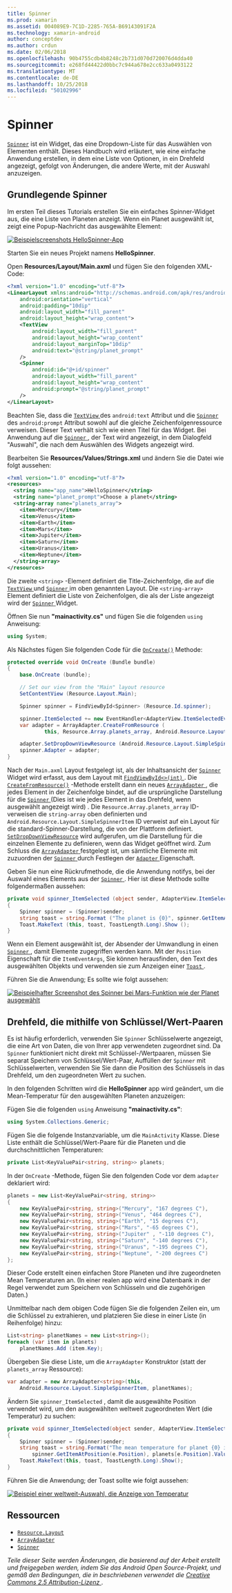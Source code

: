 ```yaml
---
title: Spinner
ms.prod: xamarin
ms.assetid: 004089E9-7C1D-2285-765A-B69143091F2A
ms.technology: xamarin-android
author: conceptdev
ms.author: crdun
ms.date: 02/06/2018
ms.openlocfilehash: 90b4755cdb4b8248c2b731d070d720076d4dda40
ms.sourcegitcommit: e268fd44422d0bbc7c944a678e2cc633a0493122
ms.translationtype: MT
ms.contentlocale: de-DE
ms.lasthandoff: 10/25/2018
ms.locfileid: "50102996"
---
```

# <a name="spinner"></a>Spinner

[`Spinner`](https://developer.xamarin.com/api/type/Android.Widget.Spinner/) ist ein Widget, das eine Dropdown-Liste für das Auswählen von Elementen enthält. Dieses Handbuch wird erläutert, wie eine einfache Anwendung erstellen, in dem eine Liste von Optionen, in ein Drehfeld angezeigt, gefolgt von Änderungen, die andere Werte, mit der Auswahl anzuzeigen.

## <a name="basic-spinner"></a>Grundlegende Spinner

Im ersten Teil dieses Tutorials erstellen Sie ein einfaches Spinner-Widget aus, die eine Liste von Planeten anzeigt. Wenn ein Planet ausgewählt ist, zeigt eine Popup-Nachricht das ausgewählte Element:

[![Beispielscreenshots HelloSpinner-App](spinner-images/01-example-screenshots-sml.png)](spinner-images/01-example-screenshots.png#lightbox)

Starten Sie ein neues Projekt namens **HelloSpinner**.

Open **Resources/Layout/Main.axml** und fügen Sie den folgenden XML-Code:

```xml
<?xml version="1.0" encoding="utf-8"?>
<LinearLayout xmlns:android="http://schemas.android.com/apk/res/android"
    android:orientation="vertical"
    android:padding="10dip"
    android:layout_width="fill_parent"
    android:layout_height="wrap_content">
    <TextView
        android:layout_width="fill_parent"
        android:layout_height="wrap_content"
        android:layout_marginTop="10dip"
        android:text="@string/planet_prompt"
    />
    <Spinner
        android:id="@+id/spinner"
        android:layout_width="fill_parent"
        android:layout_height="wrap_content"
        android:prompt="@string/planet_prompt"
    />
</LinearLayout>
```

Beachten Sie, dass die [ `TextView` ](https://developer.xamarin.com/api/type/Android.Widget.TextView/)des `android:text` Attribut und die [ `Spinner` ](https://developer.xamarin.com/api/type/Android.Widget.Spinner/)des `android:prompt` Attribut sowohl auf die gleiche Zeichenfolgenressource verweisen. Dieser Text verhält sich wie einen Titel für das Widget. Bei Anwendung auf die [ `Spinner` ](https://developer.xamarin.com/api/type/Android.Widget.Spinner/), der Text wird angezeigt, in dem Dialogfeld "Auswahl", die nach dem Auswählen des Widgets angezeigt wird.

Bearbeiten Sie **Resources/Values/Strings.xml** und ändern Sie die Datei wie folgt aussehen:

```xml
<?xml version="1.0" encoding="utf-8"?>
<resources>
  <string name="app_name">HelloSpinner</string>
  <string name="planet_prompt">Choose a planet</string>
  <string-array name="planets_array">
    <item>Mercury</item>
    <item>Venus</item>
    <item>Earth</item>
    <item>Mars</item>
    <item>Jupiter</item>
    <item>Saturn</item>
    <item>Uranus</item>
    <item>Neptune</item>
  </string-array>
</resources>
```

Die zweite `<string>` -Element definiert die Title-Zeichenfolge, die auf die [ `TextView` ](https://developer.xamarin.com/api/type/Android.Widget.TextView/) und [ `Spinner` ](https://developer.xamarin.com/api/type/Android.Widget.Spinner/) im oben genannten Layout.
Die `<string-array>` Element definiert die Liste von Zeichenfolgen, die als der Liste angezeigt wird der [ `Spinner` ](https://developer.xamarin.com/api/type/Android.Widget.Spinner/) Widget.

Öffnen Sie nun **"mainactivity.cs"** und fügen Sie die folgenden `using` Anweisung:

```csharp
using System;
```

Als Nächstes fügen Sie folgenden Code für die [`OnCreate()`](https://developer.xamarin.com/api/member/Android.App.Activity.OnCreate/(Android.OS.Bundle))
Methode:

```csharp
protected override void OnCreate (Bundle bundle)
{
    base.OnCreate (bundle);

    // Set our view from the "Main" layout resource
    SetContentView (Resource.Layout.Main);

    Spinner spinner = FindViewById<Spinner> (Resource.Id.spinner);

    spinner.ItemSelected += new EventHandler<AdapterView.ItemSelectedEventArgs> (spinner_ItemSelected);
    var adapter = ArrayAdapter.CreateFromResource (
            this, Resource.Array.planets_array, Android.Resource.Layout.SimpleSpinnerItem);

    adapter.SetDropDownViewResource (Android.Resource.Layout.SimpleSpinnerDropDownItem);
    spinner.Adapter = adapter;
}
```

Nach der `Main.axml` Layout festgelegt ist, als der Inhaltsansicht der [ `Spinner` ](https://developer.xamarin.com/api/type/Android.Widget.Spinner/) Widget wird erfasst, aus dem Layout mit [ `FindViewById<>(int)` ](https://developer.xamarin.com/api/member/Android.App.Activity.FindViewById/p/System.Int32/).
Die [`CreateFromResource()`](https://developer.xamarin.com/api/member/Android.Widget.ArrayAdapter.CreateFromResource/p/Android.Content.Context/System.Int32/System.Int32/)
-Methode erstellt dann ein neues [ `ArrayAdapter` ](https://developer.xamarin.com/api/type/Android.Widget.ArrayAdapter/), die jedes Element in der Zeichenfolge bindet, auf die ursprüngliche Darstellung für die [ `Spinner` ](https://developer.xamarin.com/api/type/Android.Widget.Spinner/) (Dies ist wie jedes Element in das Drehfeld, wenn ausgewählt angezeigt wird) . Die `Resource.Array.planets_array` ID-verweisen die `string-array` oben definierten und `Android.Resource.Layout.SimpleSpinnerItem` ID verweist auf ein Layout für die standard-Spinner-Darstellung, die von der Plattform definiert.
[`SetDropDownViewResource`](https://developer.xamarin.com/api/member/Android.Widget.ArrayAdapter.SetDropDownViewResource/p/System.Int32/)
wird aufgerufen, um die Darstellung für die einzelnen Elemente zu definieren, wenn das Widget geöffnet wird. Zum Schluss die [ `ArrayAdapter` ](https://developer.xamarin.com/api/type/Android.Widget.ArrayAdapter/) festgelegt ist, um sämtliche Elemente mit zuzuordnen der [ `Spinner` ](https://developer.xamarin.com/api/type/Android.Widget.Spinner/) durch Festlegen der [ `Adapter` ](https://developer.xamarin.com/api/type/Android.Widget.ArrayAdapter) Eigenschaft.

Geben Sie nun eine Rückrufmethode, die die Anwendung notifys, bei der Auswahl eines Elements aus der [ `Spinner` ](https://developer.xamarin.com/api/type/Android.Widget.Spinner/). Hier ist diese Methode sollte folgendermaßen aussehen:

```csharp
private void spinner_ItemSelected (object sender, AdapterView.ItemSelectedEventArgs e)
{
    Spinner spinner = (Spinner)sender;
    string toast = string.Format ("The planet is {0}", spinner.GetItemAtPosition (e.Position));
    Toast.MakeText (this, toast, ToastLength.Long).Show ();
}
```

Wenn ein Element ausgewählt ist, der Absender der Umwandlung in einen [ `Spinner` ](https://developer.xamarin.com/api/type/Android.Widget.Spinner/) , damit Elemente zugegriffen werden kann. Mit der `Position` Eigenschaft für die `ItemEventArgs`, Sie können herausfinden, den Text des ausgewählten Objekts und verwenden sie zum Anzeigen einer [ `Toast` ](https://developer.xamarin.com/api/type/Android.Widget.Toast/).

Führen Sie die Anwendung; Es sollte wie folgt aussehen:

[![Beispielhafter Screenshot des Spinner bei Mars-Funktion wie der Planet ausgewählt](spinner-images/02-basic-example-sml.png)](spinner-images/02-basic-example.png#lightbox)

## <a name="spinner-using-keyvalue-pairs"></a>Drehfeld, die mithilfe von Schlüssel/Wert-Paaren

Es ist häufig erforderlich, verwenden Sie `Spinner` Schlüsselwerte angezeigt, die eine Art von Daten, die von Ihrer app verwendeten zugeordnet sind. Da `Spinner` funktioniert nicht direkt mit Schlüssel-/Wertpaaren, müssen Sie separat Speichern von Schlüssel/Wert-Paar, Auffüllen der `Spinner` mit Schlüsselwerten, verwenden Sie Sie dann die Position des Schlüssels in das Drehfeld, um den zugeordneten Wert zu suchen. 

In den folgenden Schritten wird die **HelloSpinner** app wird geändert, um die Mean-Temperatur für den ausgewählten Planeten anzuzeigen:

Fügen Sie die folgenden `using` Anweisung **"mainactivity.cs"**:

```csharp
using System.Collections.Generic;
```

Fügen Sie die folgende Instanzvariable, um die `MainActivity` Klasse.
Diese Liste enthält die Schlüssel/Wert-Paare für die Planeten und die durchschnittlichen Temperaturen:

```csharp
private List<KeyValuePair<string, string>> planets;
```

In der `OnCreate` -Methode, fügen Sie den folgenden Code vor dem `adapter` deklariert wird:

```csharp
planets = new List<KeyValuePair<string, string>>
{
    new KeyValuePair<string, string>("Mercury", "167 degrees C"),
    new KeyValuePair<string, string>("Venus", "464 degrees C"),
    new KeyValuePair<string, string>("Earth", "15 degrees C"),
    new KeyValuePair<string, string>("Mars", "-65 degrees C"),
    new KeyValuePair<string, string>("Jupiter" , "-110 degrees C"),
    new KeyValuePair<string, string>("Saturn", "-140 degrees C"),
    new KeyValuePair<string, string>("Uranus", "-195 degrees C"),
    new KeyValuePair<string, string>("Neptune", "-200 degrees C")
};
```

Dieser Code erstellt einen einfachen Store Planeten und ihre zugeordneten Mean Temperaturen an. (In einer realen app wird eine Datenbank in der Regel verwendet zum Speichern von Schlüsseln und die zugehörigen Daten.)

Unmittelbar nach dem obigen Code fügen Sie die folgenden Zeilen ein, um die Schlüssel zu extrahieren, und platzieren Sie diese in einer Liste (in Reihenfolge) hinzu:

```csharp
List<string> planetNames = new List<string>();
foreach (var item in planets)
    planetNames.Add (item.Key);
```

Übergeben Sie diese Liste, um die `ArrayAdapter` Konstruktor (statt der `planets_array` Ressource):

```csharp
var adapter = new ArrayAdapter<string>(this,
    Android.Resource.Layout.SimpleSpinnerItem, planetNames);
```

Ändern Sie `spinner_ItemSelected` , damit die ausgewählte Position verwendet wird, um den ausgewählten weltweit zugeordneten Wert (die Temperatur) zu suchen:

```csharp
private void spinner_ItemSelected(object sender, AdapterView.ItemSelectedEventArgs e)
{
    Spinner spinner = (Spinner)sender;
    string toast = string.Format("The mean temperature for planet {0} is {1}",
        spinner.GetItemAtPosition(e.Position), planets[e.Position].Value);
    Toast.MakeText(this, toast, ToastLength.Long).Show();
}
```

Führen Sie die Anwendung; der Toast sollte wie folgt aussehen:

[![Beispiel einer weltweit-Auswahl, die Anzeige von Temperatur](spinner-images/03-keyvalue-example-sml.png)](spinner-images/03-keyvalue-example.png#lightbox)
   
  

## <a name="resources"></a>Ressourcen

-   [`Resource.Layout`](https://developer.xamarin.com/api/type/Android.Resource+Layout/) 
-   [`ArrayAdapter`](https://developer.xamarin.com/api/type/Android.Widget.ArrayAdapter/) 
-   [`Spinner`](https://developer.xamarin.com/api/type/Android.Widget.Spinner/) 

*Teile dieser Seite werden Änderungen, die basierend auf der Arbeit erstellt und freigegeben werden, indem Sie das Android Open Source-Projekt, und gemäß den Bedingungen, die in beschriebenen verwendet die*
[*Creative Commons 2.5 Attribution-Lizenz* ](http://creativecommons.org/licenses/by/2.5/).
